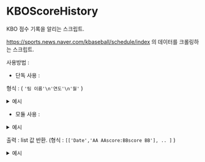# KBOScoreHistory

KBO 점수 기록을 알리는 스크립트.

https://sports.news.naver.com/kbaseball/schedule/index 의 데이터를 크롤링하는 스크립트.

사용방법 : 
 - 단독 사용 :

  형식 : ( `'팀 이름'\n'연도'\n'월'` )
<details>
<summary>예시</summary>

`KT`

`2022`

`06`
</details>

 - 모듈 사용 :
<details>
<summary>예시</summary>

`import kboscore`

`print(kboscore.kboscorelist('KT','2022','06'))`
</details>

출력 : 
list 값 반환. (형식 : `[['Date','AA AAscore:BBscore BB'], .. ]` )

<details>
<summary>예시</summary>

[['1', 'KT 1:2 SSG'], ['2', 'KT 14:1 SSG'], ['3', 'KIA 2:5 KT'], ['4', 'KIA 3:4 KT'], ['5', 'KIA 2:2 KT'], ['6', '프로야구 경기가 없습니다.  '], ['7', 'KT 0:3 키움'], ['8', 'KT 5:5 키움'], ['9', 'KT 7:1 키움'], ['10', 'KT 9:4 롯데'], ['11', 'KT 4:0 롯데'], ['12', 'KT 0:13 롯데'], ['13', '프로야구 경기가 없습니다.  '], ['14', 'SSG 4:5 KT'], ['15', 'SSG 3:6 KT'], ['16', 'SSG 6:0 KT'], ['17', 'KT 4:2 두산'], ['18', 'KT 0:5 두산'], ['19', 'KT 7:1 두산'], ['20', '프로야구 경기가 없습니다.  '], ['21', 'NC 1:8 KT'], ['22', 'NC 11:0 KT'], ['23', 'NC VS KT'], ['24', 'LG 6:9 KT'], ['25', 'LG 7:2 KT'], ['26', 'LG 3:1 KT'], ['27', '프로야구 경기가 없습니다.  '], ['28', 'KT 14:4 삼성'], ['29', 'KT 2:8 삼성'], ['30', 'KT 13:2 삼성']]
</details>
